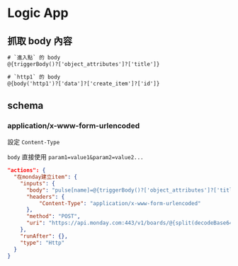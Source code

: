 # Logic App

## 抓取 body 內容

```txt
# `進入點` 的 body
@{triggerBody()?['object_attributes']?['title']}

# `http1` 的 body
@{body('http1')?['data']?['create_item']?['id']}
```

## schema

### application/x-www-form-urlencoded

設定 `Content-Type`

`body` 直接使用 `param1=value1&param2=value2...`

```json
"actions": {
  "在monday建立item": {
    "inputs": {
      "body": "pulse[name]=@{triggerBody()?['object_attributes']?['title']}&user_id=@{split(decodeBase64(triggerOutputs()['headers']?['X-Gitlab-Token']),',')[1]}&update[text]=@{triggerBody()?['object_attributes']?['url']}\n\n@{triggerBody()?['object_attributes']?['description']}",
      "headers": {
          "Content-Type": "application/x-www-form-urlencoded"
      },
      "method": "POST",
      "uri": "https://api.monday.com:443/v1/boards/@{split(decodeBase64(triggerOutputs()['headers']?['X-Gitlab-Token']),',')[0]}/pulses.json?api_key=@{split(decodeBase64(triggerOutputs()['headers']?['X-Gitlab-Token']),',')[2]}"
    },
    "runAfter": {},
    "type": "Http"
  }
}
```
